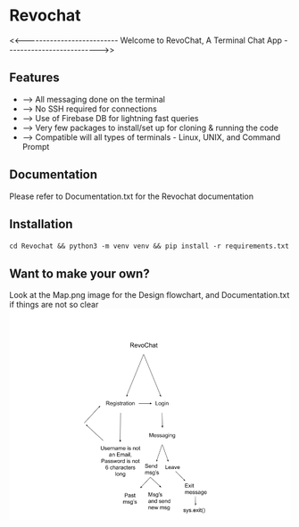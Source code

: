 # Revochat
&lt;&lt;--------------------------  Welcome to RevoChat, A Terminal Chat App -------------------------->>

## Features
 - --> All messaging done on the terminal
 - --> No SSH required for connections
 - --> Use of Firebase DB for lightning fast queries
 - --> Very few packages to install/set up for cloning & running the code
 - --> Compatible will all types of terminals - Linux, UNIX, and Command Prompt

## Documentation
Please refer to Documentation.txt for the Revochat documentation

## Installation
`cd Revochat && python3 -m venv venv && pip install -r requirements.txt` 

## Want to make your own?
Look at the Map.png image for the Design flowchart, and Documentation.txt if things are not so clear
![Design Flowchart](Map.png)
